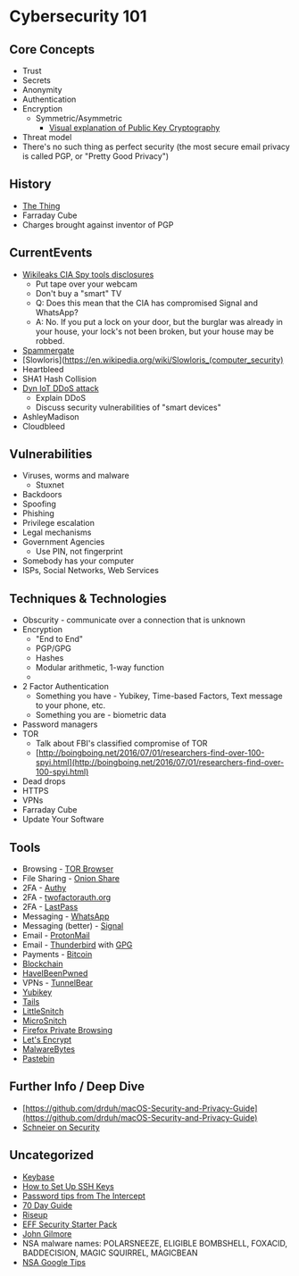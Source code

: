 # Cybersecurity 101

## Core Concepts
  * Trust
  * Secrets
  * Anonymity
  * Authentication
  * Encryption
    * Symmetric/Asymmetric
  		* [Visual explanation of Public Key Cryptography](https://www.youtube.com/watch?v=YEBfamv-_do&feature=youtu.be&t=161)
  * Threat model
  * There's no such thing as perfect security (the most secure email privacy is called PGP, or "Pretty Good Privacy")

## History
  * [The Thing](https://en.wikipedia.org/wiki/The_Thing_(listening_device))
  * Farraday Cube
  * Charges brought against inventor of PGP
  
## CurrentEvents
  * [Wikileaks CIA Spy tools disclosures](https://wikileaks.org/ciav7p1/)
    * Put tape over your webcam
    * Don't buy a "smart" TV
    * Q: Does this mean that the CIA has compromised Signal and WhatsApp?
    * A: No. If you put a lock on your door, but the burglar was already in your house, your lock's not been broken, but your house may be robbed.
  * [Spammergate](https://mackeeper.com/blog/post/339-spammergate-the-fall-of-an-empire)
  * [Slowloris](https://en.wikipedia.org/wiki/Slowloris_(computer_security)
  * Heartbleed
  * SHA1 Hash Collision 
  * [Dyn IoT DDoS attack](http://www.welivesecurity.com/2016/10/24/10-things-know-october-21-iot-ddos-attacks/)
    * Explain DDoS
    * Discuss security vulnerabilities of "smart devices"
  * AshleyMadison
  * Cloudbleed 

## Vulnerabilities
  * Viruses, worms and malware
  	* Stuxnet
  * Backdoors
  * Spoofing
  * Phishing
  * Privilege escalation
  * Legal mechanisms
  * Government Agencies
    * Use PIN, not fingerprint
  * Somebody has your computer
  * ISPs, Social Networks, Web Services

## Techniques & Technologies
  * Obscurity - communicate over a connection that is unknown
  * Encryption
    * "End to End"
  	* PGP/GPG
  	* Hashes
  	* Modular arithmetic, 1-way function
  	* 
  * 2 Factor Authentication
    * Something you have - Yubikey, Time-based Factors, Text message to your phone, etc.
    * Something you are - biometric data
  * Password managers
  * TOR
    * Talk about FBI's classified compromise of TOR
    * [http://boingboing.net/2016/07/01/researchers-find-over-100-spyi.html](http://boingboing.net/2016/07/01/researchers-find-over-100-spyi.html)
  * Dead drops
  * HTTPS
  * VPNs
  * Farraday Cube
  * Update Your Software

## Tools
  * Browsing - [TOR Browser](https://www.torproject.org/projects/torbrowser.html.en)
  * File Sharing - [Onion Share](https://onionshare.org/)
  * 2FA - [Authy](https://www.authy.com/)
  * 2FA - [twofactorauth.org](https://twofactorauth.org/)
  * 2FA - [LastPass](https://www.lastpass.com)
  * Messaging - [WhatsApp](https://www.whatsapp.com/)
  * Messaging (better) - [Signal](https://whispersystems.org/)
  * Email - [ProtonMail](https://protonmail.com/)
  * Email - [Thunderbird](https://www.mozilla.org/en-US/thunderbird/) with [GPG](https://www.gnupg.org/)
  * Payments - [Bitcoin](https://bitcoin.org/en/)
  * [Blockchain](https://en.wikipedia.org/wiki/Blockchain_(database))
  * [HaveIBeenPwned](https://www.haveibeenpwned.com)
  * VPNs - [TunnelBear](https://www.tunnelbear.com/)
  * [Yubikey](https://www.yubico.com/start/)
  * [Tails](https://tails.boum.org/)
  * [LittleSnitch](https://www.obdev.at/products/littlesnitch/index.html)
  * [MicroSnitch](https://www.obdev.at/products/microsnitch/index.html)
  * [Firefox Private Browsing](https://support.mozilla.org/t5/Protect-your-privacy/Private-Browsing-Use-Firefox-without-saving-history/ta-p/4473)
  * [Let's Encrypt](https://letsencrypt.org/)
  * [MalwareBytes](https://www.malwarebytes.com/)
  * [Pastebin](http://pastebin.com/)

## Further Info / Deep Dive
  * [https://github.com/drduh/macOS-Security-and-Privacy-Guide](https://github.com/drduh/macOS-Security-and-Privacy-Guide)
  * [Schneier on Security](https://www.schneier.com/)

## Uncategorized
  * [Keybase](https://keybase.io/)
  * [How to Set Up SSH Keys](https://www.digitalocean.com/community/tutorials/how-to-set-up-ssh-keys--2)
  * [Password tips from The Intercept](https://theintercept.com/2015/03/26/passphrases-can-memorize-attackers-cant-guess/)
  * [70 Day Guide](https://medium.com/@TeacherC/90dayactionplan-ff86b1de6acb#.6l7nqso1u)
  * [Riseup](https://riseup.net/)
  * [EFF Security Starter Pack](https://ssd.eff.org/en/playlist/want-security-starter-pack)
  * [John Gilmore](http://www.toad.com/)
  * NSA malware names: POLARSNEEZE, ELIGIBLE BOMBSHELL, FOXACID, BADDECISION, MAGIC SQUIRREL, MAGICBEAN
  * [NSA Google Tips](https://www.wired.com/2013/05/nsa-manual-on-hacking-internet/)

